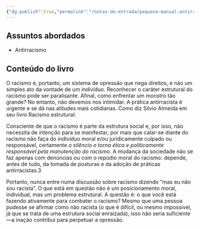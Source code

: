 ```yaml
---
{"dg-publish":true,"permalink":"/notas-de-entrada/pequeno-manual-antirracista/","tags":["livro📚"],"updated":"2024-05-13T18:06:22.423-03:00"}
---
```



## Assuntos abordados

- Antirracismo

## Conteúdo do livro

O racismo é, portanto, um sistema de opressão que nega direitos, e não um simples ato da vontade de um indivíduo. Reconhecer o caráter estrutural do racismo pode ser paralisante. Afinal, como enfrentar um monstro tão grande? No entanto, não devemos nos intimidar. A prática antirracista é urgente e se dá nas atitudes mais cotidianas. Como diz Silvio Almeida em seu livro Racismo estrutural:

Consciente de que o racismo é parte da estrutura social e, por isso, não necessita de _intenção_ para se manifestar, por mais que calar-se diante do racismo não faça do indivíduo moral e/ou juridicamente culpado ou responsável, certamente _o silêncio o torna ética e politicamente responsável pela manutenção do racismo_. A mudança da sociedade não se faz apenas com denúncias ou com o repúdio moral do racismo: depende, antes de tudo, da tomada de posturas e da adoção de práticas antirracistas.3

Portanto, nunca entre numa discussão sobre racismo dizendo “mas eu não sou racista”. O que está em questão não é um posicionamento moral, individual, mas um problema estrutural. A questão é: o que você está fazendo ativamente para combater o racismo? Mesmo que uma pessoa pudesse se afirmar como não racista (o que é difícil, ou mesmo impossível, já que se trata de uma estrutura social enraizada), isso não seria suficiente—a inação contribui para perpetuar a opressão.
